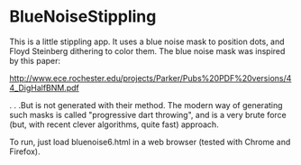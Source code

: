 # BlueNoiseStippling

This is a little stippling app.  It uses a blue noise mask to position
dots, and Floyd Steinberg dithering to color them.  The blue noise mask
was inspired by this paper:

http://www.ece.rochester.edu/projects/Parker/Pubs%20PDF%20versions/44_DigHalfBNM.pdf

. . .But is not generated with their method.  The modern way of generating such
masks is called "progressive dart throwing", and is a very brute force (but,
with recent clever algorithms, quite fast) approach.

To run, just load bluenoise6.html in a web browser (tested with Chrome and Firefox).


